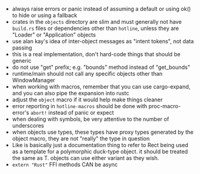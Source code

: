 - always raise errors or panic instead of assuming a default or using ok() to hide or using a fallback
- crates in the `objects` directory are slim and must generally not have `build.rs` files or dependencies other than `hotline`, unless they are "Loader" or "Application" objects
- use alan kay's idea of inter-object messages as "intent tokens", not data passing
- this is a real implementation, don't hard-code things that should be generic
- do not use "get" prefix; e.g. "bounds" method instead of "get_bounds"
- runtime/main should not call any specific objects other than WindowManager
- when working with macros, remember that you can use cargo-expand, and you can also pipe the expansion into rustc
- adjust the `object` macro if it would help make things cleaner
- error reporting in `hotline-macros` should be done with proc-macro-error's `abort!` instead of panic or expect
- when dealing with symbols, be very attentive to the number of underscores
- when objects use types, these types have proxy types generated by the object macro, they are not "really" the type in question
- Like<T> is basically just a documentation thing to refer to Rect being used as a template for a polymorphic duck-type object. it should be treated the same as T. objects can use either variant as they wish.
- `extern "Rust"` FFI methods CAN be async